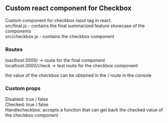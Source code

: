 ## Custom react component for Checkbox
  Custom component for checkbox input tag in react.<br>
  src/final.js - contains the final summarized feature showcase of the components<br>
  src/checkbox.js - contains the checkbox component<br> 
  ### Routes
  loaclhost:3000/ -> route for the final component<br>
  localhost:3000/check -> test route for the checkbox component<br>
 
  the value of the checkbox can be obtained in the / route in the console

### Custom props
  Disabled: true / false<br>
  Checked: true / false<br>
  Handlecheckbox: accepts a function that can get back the checked value of the checkbox component

